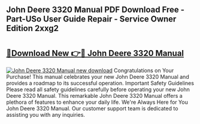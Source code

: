 ## John Deere 3320 Manual PDF Download Free - Part-USo User Guide Repair - Service Owner Edition 2xxg2

# <h2><a href="http://bc89240.oget.top/?id=John+Deere+3320+Manual">🔗Download New 👉🔴 John Deere 3320 Manual</a></h2>

[![John Deere 3320 Manual new download](https://i.imgur.com/5g1atiW.png)](http://bc89240.oget.top/?id=John+Deere+3320+Manual)
Congratulations on Your Purchase! This manual celebrates your new John Deere 3320 Manual and provides a roadmap to its successful operation. Important Safety Guidelines Please read all safety guidelines carefully before operating your new John Deere 3320 Manual. This remarkable John Deere 3320 Manual offers a plethora of features to enhance your daily life. We're Always Here for You John Deere 3320 Manual. Our customer support team is dedicated to assisting you with any inquiries.
